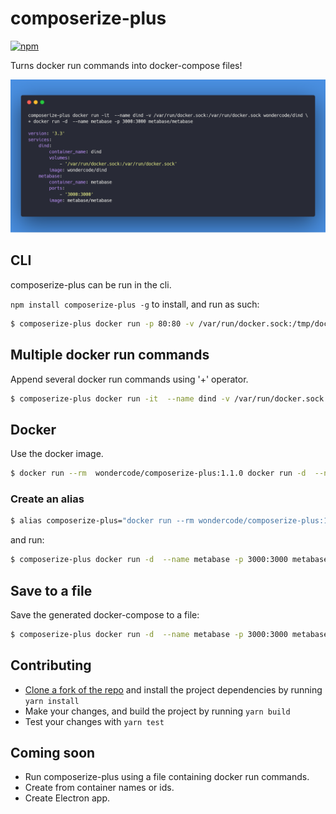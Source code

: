 # composerize-plus

[![npm](https://img.shields.io/npm/v/composerize.svg)](https://www.npmjs.com/package/composerize-plus)

Turns docker run commands into docker-compose files!

![Demo](screenshots/composerize-plus.png)

## CLI

composerize-plus can be run in the cli.

`npm install composerize-plus -g`  to install, and run as such:

```bash
$ composerize-plus docker run -p 80:80 -v /var/run/docker.sock:/tmp/docker.sock:ro --restart always --log-opt max-size=1g nginx
```
## Multiple docker run commands
Append several docker run commands using '+' operator.

```bash
$ composerize-plus docker run -it  --name dind -v /var/run/docker.sock:/var/run/docker.sock wondercode/dind + docker run -d  --name metabase -p 3000:3000 random/metabase
```

## Docker

Use the docker image.

```bash
$ docker run --rm  wondercode/composerize-plus:1.1.0 docker run -d  --name metabase -p 3000:3000 metabase/metabase
```
### Create an alias
```bash
$ alias composerize-plus="docker run --rm wondercode/composerize-plus:1.1.0"
```
and run:
```bash
$ composerize-plus docker run -d  --name metabase -p 3000:3000 metabase/metabase
```

## Save to a file
Save the generated docker-compose to a file:

```bash
$ composerize-plus docker run -d  --name metabase -p 3000:3000 metabase/metabase > docker-compose.yml
```

## Contributing

- [Clone a fork of the repo](https://guides.github.com/activities/forking/) and install the project dependencies by running `yarn install`
- Make your changes, and build the project by running `yarn build`
- Test your changes with `yarn test`

## Coming soon

- Run composerize-plus using a file containing docker run commands.
- Create from container names or ids.
- Create Electron app.
